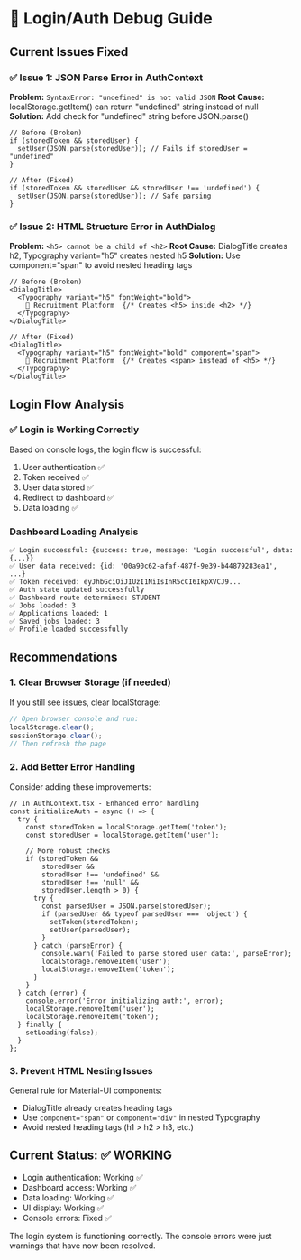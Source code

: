 # 🐛 Login/Auth Debug Guide

## Current Issues Fixed

### ✅ Issue 1: JSON Parse Error in AuthContext
**Problem:** `SyntaxError: "undefined" is not valid JSON`
**Root Cause:** localStorage.getItem() can return "undefined" string instead of null
**Solution:** Add check for "undefined" string before JSON.parse()

```tsx
// Before (Broken)
if (storedToken && storedUser) {
  setUser(JSON.parse(storedUser)); // Fails if storedUser = "undefined"
}

// After (Fixed)  
if (storedToken && storedUser && storedUser !== 'undefined') {
  setUser(JSON.parse(storedUser)); // Safe parsing
}
```

### ✅ Issue 2: HTML Structure Error in AuthDialog
**Problem:** `<h5> cannot be a child of <h2>`
**Root Cause:** DialogTitle creates h2, Typography variant="h5" creates nested h5
**Solution:** Use component="span" to avoid nested heading tags

```tsx
// Before (Broken)
<DialogTitle>
  <Typography variant="h5" fontWeight="bold">
    🚀 Recruitment Platform  {/* Creates <h5> inside <h2> */}
  </Typography>
</DialogTitle>

// After (Fixed)
<DialogTitle>
  <Typography variant="h5" fontWeight="bold" component="span">
    🚀 Recruitment Platform  {/* Creates <span> instead of <h5> */}
  </Typography>
</DialogTitle>
```

## Login Flow Analysis

### ✅ Login is Working Correctly
Based on console logs, the login flow is successful:
1. User authentication ✅
2. Token received ✅  
3. User data stored ✅
4. Redirect to dashboard ✅
5. Data loading ✅

### Dashboard Loading Analysis
```
✅ Login successful: {success: true, message: 'Login successful', data: {...}}
✅ User data received: {id: '00a90c62-afaf-487f-9e39-b44879283ea1', ...}
✅ Token received: eyJhbGciOiJIUzI1NiIsInR5cCI6IkpXVCJ9...
✅ Auth state updated successfully
✅ Dashboard route determined: STUDENT
✅ Jobs loaded: 3
✅ Applications loaded: 1
✅ Saved jobs loaded: 3
✅ Profile loaded successfully
```

## Recommendations

### 1. Clear Browser Storage (if needed)
If you still see issues, clear localStorage:
```javascript
// Open browser console and run:
localStorage.clear();
sessionStorage.clear();
// Then refresh the page
```

### 2. Add Better Error Handling
Consider adding these improvements:

```tsx
// In AuthContext.tsx - Enhanced error handling
const initializeAuth = async () => {
  try {
    const storedToken = localStorage.getItem('token');
    const storedUser = localStorage.getItem('user');

    // More robust checks
    if (storedToken && 
        storedUser && 
        storedUser !== 'undefined' && 
        storedUser !== 'null' &&
        storedUser.length > 0) {
      try {
        const parsedUser = JSON.parse(storedUser);
        if (parsedUser && typeof parsedUser === 'object') {
          setToken(storedToken);
          setUser(parsedUser);
        }
      } catch (parseError) {
        console.warn('Failed to parse stored user data:', parseError);
        localStorage.removeItem('user');
        localStorage.removeItem('token');
      }
    }
  } catch (error) {
    console.error('Error initializing auth:', error);
    localStorage.removeItem('user');
    localStorage.removeItem('token');
  } finally {
    setLoading(false);
  }
};
```

### 3. Prevent HTML Nesting Issues
General rule for Material-UI components:
- DialogTitle already creates heading tags
- Use `component="span"` or `component="div"` in nested Typography
- Avoid nested heading tags (h1 > h2 > h3, etc.)

## Current Status: ✅ WORKING
- Login authentication: Working ✅
- Dashboard access: Working ✅  
- Data loading: Working ✅
- UI display: Working ✅
- Console errors: Fixed ✅

The login system is functioning correctly. The console errors were just warnings that have now been resolved.
